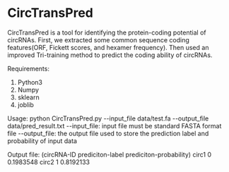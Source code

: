 # CircTransPred

CircTransPred is a tool for identifying the protein-coding potential of circRNAs. First, we extracted some common sequence coding features(ORF, Fickett scores, and hexamer frequency). Then used an improved Tri-training method to predict the coding ability of circRNAs.

Requirements:
1. Python3
2. Numpy
3. sklearn
4. joblib

Usage:
python CircTransPred.py --input_file data/test.fa --output_file data/pred_result.txt
  --input_file: input file must be standard FASTA format file
  --output_file: the output file used to store the prediction label and probability of input data

Output file:
  (circRNA-ID prediciton-label prediciton-probability)
  circ1 0 0.1983548
  circ2 1 0.8192133
